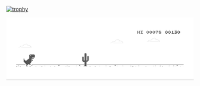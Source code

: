 [![trophy](https://github-profile-trophy.vercel.app/?username=dong-lufei&no-frame=true,&title=Joined2020,Issues,Commits,Repositories,Stars,PullRequest,Followers,Reviews&no-frame=true&margin-w=5)](https://github.com/dong-lufei/github-profile-trophy)

<img  alt="dino.gif"  src="https://github.com/dong-lufei/dong-lufei/raw/master/dino.gif" style="display: block; opacity: 1;">
